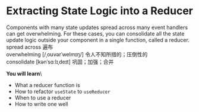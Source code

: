# Extracting State Logic into a Reducer
Components with many state updates spread across many event handlers can get overwhelming. For these cases, you can consolidate all the state update logic outside your component in a single function, called a reducer.\
spread across 遍布\
overwhelming [/ˌoʊvərˈwelmɪŋ/] 令人不知所措的；压倒性的\
consolidate [kənˈsɑːlɪˌdeɪt] 巩固；加强；合并

**You will learn**\
- What a reducer function is
- How to refactor `useState` to `useReducer`
- When to use a reducer
- How to write one well
